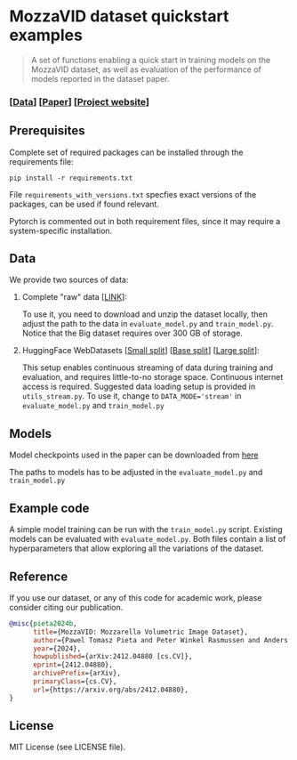# MozzaVID dataset quickstart examples

>A set of functions enabling a quick start in training models on the MozzaVID dataset, as well as evaluation of the performance of models reported in the dataset paper.

### [[Data](https://archive.compute.dtu.dk/files/public/projects/MozzaVID/)] [[Paper](https://arxiv.org/abs/2412.04880)] [[Project website](https://papieta.github.io/MozzaVID/)]

## Prerequisites

Complete set of required packages can be installed through the requirements file:

```  
pip install -r requirements.txt
```

File ```requirements_with_versions.txt``` specfies exact versions of the packages, can be used if found relevant. 

Pytorch is commented out in both requirement files, since it may require a system-specific installation. 

## Data 

We provide two sources of data:
1. Complete "raw" data [[LINK](https://archive.compute.dtu.dk/files/public/projects/MozzaVID/)]:

      To use it, you need to download and unzip the dataset locally, then adjust the path to the data in ```evaluate_model.py``` and ```train_model.py```. Notice that the Big dataset requires over 300 GB of storage.

2. HuggingFace WebDatasets [[Small split](https://huggingface.co/datasets/PaPieta/MozzaVID_Small)] [[Base split](https://huggingface.co/datasets/PaPieta/MozzaVID_Base)] [[Large split](https://huggingface.co/datasets/PaPieta/MozzaVID_Large)]:

      This setup enables continuous streaming of data during training and evaluation, and requires little-to-no storage space. Continuous internet access is required. Suggested data loading setup is provided in ```utils_stream.py```. To use it, change to ```DATA_MODE='stream'``` in ```evaluate_model.py``` and ```train_model.py```

## Models

Model checkpoints used in the paper can be downloaded from [here](https://archive.compute.dtu.dk/files/public/projects/MozzaVID/models)

The paths to models has to be adjusted in the ```evaluate_model.py``` and ```train_model.py```

## Example code

A simple model training can be run with the ```train_model.py``` script. Existing models can be evaluated with ```evaluate_model.py```. Both files contain a list of hyperparameters that allow exploring all the variations of the dataset.

## Reference

If you use our dataset, or any of this code for academic work, please consider citing our publication.

``` bibtex
@misc{pieta2024b,
      title={MozzaVID: Mozzarella Volumetric Image Dataset}, 
      author={Pawel Tomasz Pieta and Peter Winkel Rasmussen and Anders Bjorholm Dahl and Jeppe Revall Frisvad and Siavash Arjomand Bigdeli and Carsten Gundlach and Anders Nymark Christensen},
      year={2024},
      howpublished={arXiv:2412.04880 [cs.CV]},
      eprint={2412.04880},
      archivePrefix={arXiv},
      primaryClass={cs.CV},
      url={https://arxiv.org/abs/2412.04880}, 
}
```

## License

MIT License (see LICENSE file).
